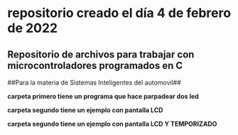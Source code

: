 # repositorio  creado el día 4 de febrero de 2022
## Repositorio de archivos para trabajar con microcontroladores programados en C ##
##Para la materia de Sistemas Inteligentes del automovil##

**carpeta primero tiene un programa que hace parpadear dos led**

**carpeta segundo tiene un ejemplo con pantalla LCD**

**carpeta segundo tiene un ejemplo con pantalla LCD Y TEMPORIZADO**
